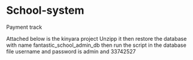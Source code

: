 # School-system
Payment track


Attached below is the kinyara project Unzipp it then restore the database with name fantastic_school_admin_db then 
run the script in  the database file username and password is admin and 33742527 
